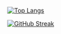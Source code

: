 
[![Top Langs](https://github-readme-stats.vercel.app/api/top-langs/?username=ppalladio)](https://github.com/ppalladio/github-readme-stats)

[![GitHub Streak](https://streak-stats.demolab.com/?user=ppalladio&theme=dark%starting_year=2020&background=5C6E5E&border=border&currStreakNum=D8876C&dates=ECDED4&currStreakNum=C0BDB9)](https://git.io/streak-stats)

